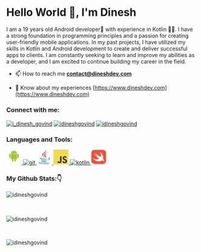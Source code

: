<h1>Hello World 👋, I'm Dinesh</h1>
</h3>I am a 19 years old Android developer📱 with experience in Kotlin 👨‍💻. I have a strong foundation in programming principles and a passion for creating user-friendly mobile applications. In my past projects, I have utilized my skills in Kotlin and Android development to create and deliver successful apps to clients. I am constantly seeking to learn and improve my abilities as a developer, and I am excited to continue building my career in the field.</h3>

- 📫 How to reach me **contact@dineshdev.com**

-   📄 Know about my experiences [https://www.dineshdev.com](https://www.dineshdev.com)

<h3 align="left">Connect with me:</h3>
<p align="left">
<a href="https://twitter.com/i_dinesh_govind" target="blank"><img align="center" src="https://raw.githubusercontent.com/rahuldkjain/github-profile-readme-generator/master/src/images/icons/Social/twitter.svg" alt="i_dinesh_govind" height="30" width="40" /></a>
<a href="https://linkedin.com/in/idineshgovind" target="blank"><img align="center" src="https://raw.githubusercontent.com/rahuldkjain/github-profile-readme-generator/master/src/images/icons/Social/linked-in-alt.svg" alt="idineshgovind" height="30" width="40" /></a>
<a href="https://instagram.com/idineshgovind" target="blank"><img align="center" src="https://raw.githubusercontent.com/rahuldkjain/github-profile-readme-generator/master/src/images/icons/Social/instagram.svg" alt="idineshgovind" height="30" width="40" /></a>
</p>


<h3 align="left">Languages and Tools:</h3>
<p align="left"> <a href="https://developer.android.com" target="_blank" rel="noreferrer"> <img src="https://raw.githubusercontent.com/devicons/devicon/master/icons/android/android-original-wordmark.svg" alt="android" width="40" height="40"/> </a> <a href="https://git-scm.com/" target="_blank" rel="noreferrer"> <img src="https://www.vectorlogo.zone/logos/git-scm/git-scm-icon.svg" alt="git" width="40" height="40"/> </a> <a href="https://www.java.com" target="_blank" rel="noreferrer"> <img src="https://raw.githubusercontent.com/devicons/devicon/master/icons/java/java-original.svg" alt="java" width="40" height="40"/> </a> <a href="https://developer.mozilla.org/en-US/docs/Web/JavaScript" target="_blank" rel="noreferrer"> <img src="https://raw.githubusercontent.com/devicons/devicon/master/icons/javascript/javascript-original.svg" alt="javascript" width="40" height="40"/> </a> <a href="https://kotlinlang.org" target="_blank" rel="noreferrer"> <img src="https://www.vectorlogo.zone/logos/kotlinlang/kotlinlang-icon.svg" alt="kotlin" width="40" height="40"/> </a> <a href="https://developer.apple.com/swift/" target="_blank" rel="noreferrer"> <img src="https://raw.githubusercontent.com/devicons/devicon/master/icons/swift/swift-original.svg" alt="swift" width="40" height="40"/> </a> </p>

<h3 align="left">My Github Stats:👇</h3>
<p><img align="center" src="https://github-readme-stats.vercel.app/api?username=idineshgovind&show_icons=true&locale=en&count_private=true" alt="idineshgovind" /></p>
<br/>
<p><img align="center" src="https://github-readme-streak-stats.herokuapp.com/?user=idineshgovind&" alt="idineshgovind" /></p>
<br/>
<p><img align="left" src="https://github-readme-stats.vercel.app/api/top-langs?username=idineshgovind&show_icons=true&locale=en&layout=compact" alt="idineshgovind" /></p>

